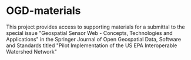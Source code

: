 # OGD-materials
This project provides access to supporting materials for a submittal to the 
special issue "Geospatial Sensor Web - Concepts, Technologies and Applications"
in the Springer Journal of Open Geospatial Data, Software and Standards titled
"Pilot Implementation of the US EPA Interoperable Watershed Network" 
